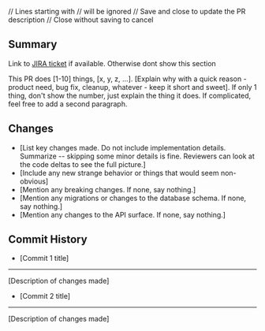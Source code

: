 // Lines starting with // will be ignored
// Save and close to update the PR description
// Close without saving to cancel

## Summary

Link to [JIRA ticket](https://example.com) if available. Otherwise dont show this section

This PR does [1-10] things, [x, y, z, ...]. [Explain why with a quick reason - product need, bug fix, cleanup, whatever - keep it short and sweet]. If only 1 thing, don't show the number, just explain the thing it does. If complicated, feel free to add a second paragraph.

## Changes

- [List key changes made. Do not include implementation details. Summarize -- skipping some minor details is fine. Reviewers can look at the code deltas to see the full picture.]
- [Include any new strange behavior or things that would seem non-obvious]
- [Mention any breaking changes. If none, say nothing.]
- [Mention any migrations or changes to the database schema. If none, say nothing.]
- [Mention any changes to the API surface. If none, say nothing.]

## Commit History

- [Commit 1 title]
------

[Description of changes made]


- [Commit 2 title]
------

[Description of changes made]

